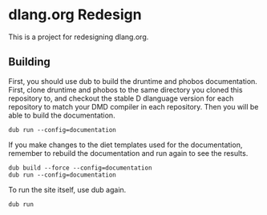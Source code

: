 # dlang.org Redesign

This is a project for redesigning dlang.org.

## Building

First, you should use dub to build the druntime and phobos documentation.
First, clone druntime and phobos to the same directory you cloned this
repository to, and checkout the stable D dlanguage version for each repository
to match your DMD compiler in each repository. Then you will be able to
build the documentation.

```
dub run --config=documentation
```

If you make changes to the diet templates used for the documentation, remember
to rebuild the documentation and run again to see the results.

```
dub build --force --config=documentation
dub run --config=documentation
```

To run the site itself, use dub again.

```
dub run
```
